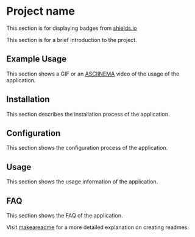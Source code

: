 # Project name

This section is for displaying badges from [shields.io](https://shields.io)

This section is for a brief introduction to the project.

## Example Usage

This section shows a GIF or an [ASCIINEMA](https://asciinema.org) video of the usage of the application.

## Installation

This section describes the installation process of the application.

## Configuration

This section shows the configuration process of the application.

## Usage

This section shows the usage information of the application.

## FAQ

This section shows the FAQ of the application.

Visit [makeareadme](https://www.makeareadme.com) for a more detailed explanation on creating readmes.
